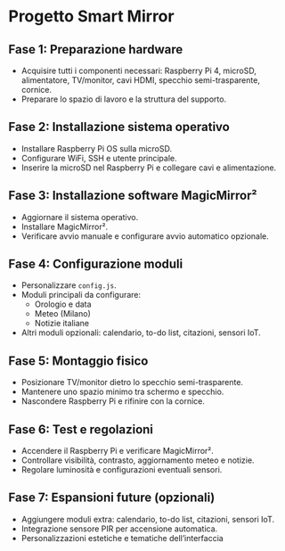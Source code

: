 # Progetto Smart Mirror

## Fase 1: Preparazione hardware
- Acquisire tutti i componenti necessari: Raspberry Pi 4, microSD, alimentatore, TV/monitor, cavi HDMI, specchio semi-trasparente, cornice.
- Preparare lo spazio di lavoro e la struttura del supporto.

## Fase 2: Installazione sistema operativo
- Installare Raspberry Pi OS sulla microSD.
- Configurare WiFi, SSH e utente principale.
- Inserire la microSD nel Raspberry Pi e collegare cavi e alimentazione.

## Fase 3: Installazione software MagicMirror²
- Aggiornare il sistema operativo.
- Installare MagicMirror².
- Verificare avvio manuale e configurare avvio automatico opzionale.

## Fase 4: Configurazione moduli
- Personalizzare `config.js`.
- Moduli principali da configurare:
  - Orologio e data
  - Meteo (Milano)
  - Notizie italiane
- Altri moduli opzionali: calendario, to-do list, citazioni, sensori IoT.

## Fase 5: Montaggio fisico
- Posizionare TV/monitor dietro lo specchio semi-trasparente.
- Mantenere uno spazio minimo tra schermo e specchio.
- Nascondere Raspberry Pi e rifinire con la cornice.

## Fase 6: Test e regolazioni
- Accendere il Raspberry Pi e verificare MagicMirror².
- Controllare visibilità, contrasto, aggiornamento meteo e notizie.
- Regolare luminosità e configurazioni eventuali sensori.

## Fase 7: Espansioni future (opzionali)
- Aggiungere moduli extra: calendario, to-do list, citazioni, sensori IoT.
- Integrazione sensore PIR per accensione automatica.
- Personalizzazioni estetiche e tematiche dell’interfaccia

